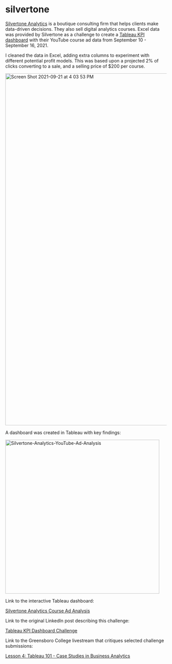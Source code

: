 # silvertone

[Silvertone Analytics](https://www.silvertoneanalytics.com/) is a boutique consulting firm that helps clients make data-driven decisions. They also sell digital analytics courses. Excel data was provided by Silvertone as a challenge to create a [Tableau KPI dashboard](https://public.tableau.com/app/profile/denacoduri/viz/SilvertoneAnalyticsCourseAdAnalysis/Story1) with their YouTube course ad data from September 10 - September 16, 2021.

I cleaned the data in Excel, adding extra columns to experiment with different potential profit models. This was based upon a projected 2% of clicks converting to a sale, and a selling price of $200 per course. 

<img width="1100" alt="Screen Shot 2021-09-21 at 4 03 53 PM" src="https://user-images.githubusercontent.com/84096042/134239881-13ee1f48-503e-4b62-ae99-615d6bdc5739.png">

A dashboard was created in Tableau with key findings:

<img width="481" alt="Silvertone-Analytics-YouTube-Ad-Analysis" src="https://user-images.githubusercontent.com/84096042/134240208-4e33ada3-2961-40a6-9cbf-badead1339d0.png">

Link to the interactive Tableau dashboard:

[Silvertone Analytics Course Ad Analysis](https://public.tableau.com/app/profile/denacoduri/viz/SilvertoneAnalyticsCourseAdAnalysis/Story1)

Link to the original LinkedIn post describing this challenge:

[Tableau KPI Dashboard Challenge](https://www.linkedin.com/posts/johndavidariansen_gcanalytics-activity-6845075082360983552-0U_i/)

Link to the Greensboro College livestream that critiques selected challenge submissions:

[Lesson 4: Tableau 101 - Case Studies in Business Analytics](https://youtu.be/cxkNPZ8SEQk)
